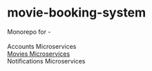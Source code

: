 # movie-booking-system

Monorepo for - \
\
Accounts Microservices \
[Movies Microservices](./apps/movies)  
Notifications Microservices 
